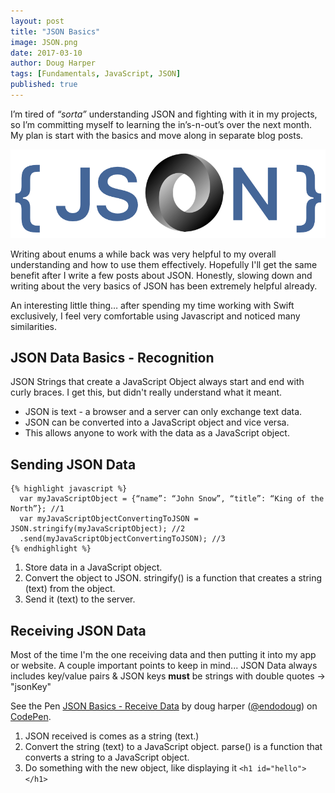 ```yaml
---
layout: post
title: "JSON Basics"
image: JSON.png
date: 2017-03-10
author: Doug Harper
tags: [Fundamentals, JavaScript, JSON]
published: true
---
```



I’m tired of *“sorta”* understanding JSON and fighting with it in my projects, so I’m committing myself to learning the in’s-n-out’s over the next month.  My plan is start with the basics and move along in separate blog posts.

![JSON Basics](/images/JSON.png "JSON Basics Header Image")

Writing about enums a while back was very helpful to my overall understanding and how to use them effectively.  Hopefully I'll get the same benefit after I write a few posts about JSON.  Honestly, slowing down and writing about the very basics of JSON has been extremely helpful already. 

An interesting little thing… after spending my time working with Swift exclusively, I feel very comfortable using Javascript and noticed many similarities. 

## JSON Data Basics - Recognition

JSON Strings that create a JavaScript Object always start and end with curly braces.  I get this, but didn't really understand what it meant.  

- JSON is text - a browser and a server can only exchange text data.  
- JSON can be converted into a JavaScript object and vice versa.
- This allows anyone to work with the data as a JavaScript object.

## Sending JSON Data

    {% highlight javascript %}
      var myJavaScriptObject = {“name”: “John Snow”, “title”: “King of the North”}; //1
      var myJavaScriptObjectConvertingToJSON = JSON.stringify(myJavaScriptObject); //2
      .send(myJavaScriptObjectConvertingToJSON); //3
    {% endhighlight %}

1. Store data in a JavaScript object.
2. Convert the object to JSON. stringify() is a function that creates a string (text) from the object.
3. Send it (text) to the server.

## Receiving JSON Data

Most of the time I'm the one receiving data and then putting it into my app or website.  A couple important points to keep in mind... JSON Data always includes key/value pairs & JSON keys **must** be strings with double quotes -> "jsonKey"

<p data-height="182" data-theme-id="0" data-slug-hash="VpbLJM" data-default-tab="js" data-user="endodoug" data-embed-version="2" data-pen-title="JSON Basics - Receive Data" class="codepen">See the Pen <a href="http://codepen.io/endodoug/pen/VpbLJM/">JSON Basics - Receive Data</a> by doug harper (<a href="http://codepen.io/endodoug">@endodoug</a>) on <a href="http://codepen.io">CodePen</a>.</p>
<script async src="https://production-assets.codepen.io/assets/embed/ei.js"></script>

1. JSON received is comes as a string (text.)
2. Convert the string (text) to a JavaScript object. parse() is a function that converts a string to a JavaScript object.
3. Do something with the new object, like displaying it `<h1 id="hello"></h1>`
